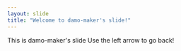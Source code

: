 ```yaml
---
layout: slide
title: "Welcome to damo-maker's slide!"
---
```

This is damo-maker's slide
Use the left arrow to go back!

